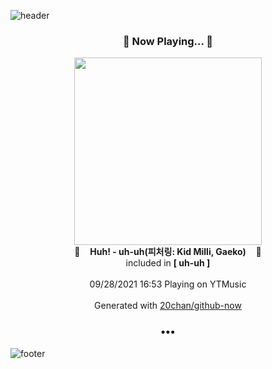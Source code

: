 ![header](https://capsule-render.vercel.app/api?type=wave&height=170&section=header&text=Hi.%20I'm%20SHIFT&fontColor=090707&fontAlignX=45&fontAlignY=65&fontSize=100)

<h3 align="center">🎵 Now Playing... 🎵</h3>
<p align="center">
  <a href="https://music.youtube.com/watch?v=cJtlLS6LPEc">
    <img width="300" src="https://lh3.googleusercontent.com/AkehRocN66EQuMNSEMjG54PKajNKlAMmQgBnJb3bFj6AGRgK797xLnOebDj0vpXJ1FmLg47JHwmQggpi">
  </a>
  <br>
  🎵&nbsp&nbsp&nbsp <b>Huh! - uh-uh(피처링: Kid Milli, Gaeko)</b> &nbsp&nbsp&nbsp🎵
  <br>
  included in <b>[ uh-uh ]</b>
  
  <br />
  <br />
  09/28/2021 16:53 Playing on YTMusic
  <br />
  <br />
  Generated with <a href="https://github.com/20chan/github-now">20chan/github-now</a>
</p>

<h3 align="center">•••</h3>

![footer](https://capsule-render.vercel.app/api?type=wave&height=150&section=footer)
